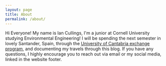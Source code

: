 ```yaml
---
layout: page
title: About
permalink: /about/
---
```


Hi Everyone!  My name is Ian Cullings, I'm a junior at Cornell University studying Environmental Engineering!  I will be spending the next semester in lovely Santander, Spain, through the [University of Cantabria exchange program](http://ceeserver.cee.cornell.edu/eac20/spain/), and documenting my travels through this blog.  If you have any questions, I highly encourage you to reach out via email or my social media, linked in the website footer.
